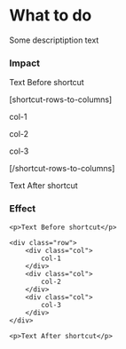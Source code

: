 # What to do

Some descriptiption text


### Impact


Text Before shortcut

[shortcut-rows-to-columns]

col-1

col-2

col-3

[/shortcut-rows-to-columns]

Text After shortcut


### Effect


```
<p>Text Before shortcut</p>

<div class="row">
	<div class="col">
		col-1
	</div>
	<div class="col">
		col-2
	</div>
	<div class="col">
		col-3
	</div>
</div>

<p>Text After shortcut</p>
```





